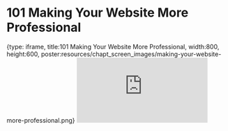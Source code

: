 # 101 Making Your Website More Professional
 
{type: iframe, title:101 Making Your Website More Professional, width:800, height:600, poster:resources/chapt_screen_images/making-your-website-more-professional.png}
![](https://datatrail-jhu.github.io/DataTrail_ReOrg/no_toc/making-your-website-more-professional.html)
 

 
